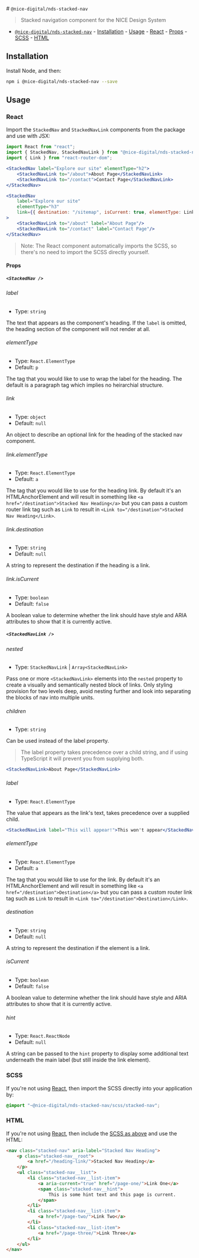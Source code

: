 ﻿﻿# `@nice-digital/nds-stacked-nav`

> Stacked navigation component for the NICE Design System

- [`@nice-digital/nds-stacked-nav`](#nice-digitalstackednav) - [Installation](#installation) - [Usage](#usage) - [React](#react) - [Props](#props) - [SCSS](#scss) - [HTML](#html)

## Installation

Install Node, and then:

```sh
npm i @nice-digital/nds-stacked-nav --save
```

## Usage

### React

Import the `StackedNav` and `StackedNavLink` components from the package and use with JSX:

```jsx
import React from "react";
import { StackedNav, StackedNavLink } from "@nice-digital/nds-stacked-nav";
import { Link } from "react-router-dom";

<StackedNav label="Explore our site" elementType="h2">
	<StackedNavLink to="/about">About Page</StackedNavLink>
	<StackedNavLink to="/contact">Contact Page</StackedNavLink>
</StackedNav>

<StackedNav
	label="Explore our site"
	elementType="h3"
	link={{ destination: "/sitemap", isCurrent: true, elementType: Link }}
>
	<StackedNavLink to="/about" label="About Page"/>
	<StackedNavLink to="/contact" label="Contact Page"/>
</StackedNav>
```

> Note: The React component automatically imports the SCSS, so there's no need to import the SCSS directly yourself.

#### Props

##### `<StackedNav />`

###### label

- Type: `string`

The text that appears as the component's heading. If the `label` is omitted, the heading section of the component will not render at all.

###### elementType

- Type: `React.ElementType`
- Default: `p`

The tag that you would like to use to wrap the label for the heading. The default is a paragraph tag which implies no heirarchial structure.

###### link

- Type: `object`
- Default: `null`

An object to describe an optional link for the heading of the stacked nav component.

###### link.elementType

- Type: `React.ElementType`
- Default: `a`

The tag that you would like to use for the heading link. By default it's an HTMLAnchorElement and will result in something like `<a href="/destination">Stacked Nav Heading</a>` but you can pass a custom router link tag such as `Link` to result in `<Link to="/destination">Stacked Nav Heading</Link>`.

###### link.destination

- Type: `string`
- Default: `null`

A string to represent the destination if the heading is a link.

###### link.isCurrent

- Type: `boolean`
- Default: `false`

A boolean value to determine whether the link should have style and ARIA attributes to show that it is currently active.

##### `<StackedNavLink />`

###### nested

- Type: `StackedNavLink` | `Array<StackedNavLink>`

Pass one or more `<StackedNavLink>` elements into the `nested` property to create a visually and semantically nested block of links. Only styling provision for two levels deep, avoid nesting further and look into separating the blocks of nav into multiple units.

###### children

- Type: `string`

Can be used instead of the label property.

> The label property takes precedence over a child string, and if using TypeScript it will prevent you from supplying both.

```jsx
<StackedNavLink>About Page</StackedNavLink>
```

###### label

- Type: `React.ElementType`

The value that appears as the link's text, takes precedence over a supplied child.

```jsx
<StackedNavLink label="This will appear!">This won't appear</StackedNavLink>
```

###### elementType

- Type: `React.ElementType`
- Default: `a`

The tag that you would like to use for the link. By default it's an HTMLAnchorElement and will result in something like `<a href="/destination">Destination</a>` but you can pass a custom router link tag such as `Link` to result in `<Link to="/destination">Destination</Link>`.

###### destination

- Type: `string`
- Default: `null`

A string to represent the destination if the element is a link.

###### isCurrent

- Type: `boolean`
- Default: `false`

A boolean value to determine whether the link should have style and ARIA attributes to show that it is currently active.

###### hint

- Type: `React.ReactNode`
- Default: `null`

A string can be passed to the `hint` property to display some additional text underneath the main label (but still inside the link element).

### SCSS

If you're not using [React](#react), then import the SCSS directly into your application by:

```scss
@import "~@nice-digital/nds-stacked-nav/scss/stacked-nav";
```

### HTML

If you're not using [React](#react), then include the [SCSS as above](#scss) and use the HTML:

```html
<nav class="stacked-nav" aria-label="Stacked Nav Heading">
	<p class="stacked-nav__root">
		<a href="/heading-link/">Stacked Nav Heading</a>
	</p>
	<ul class="stacked-nav__list">
		<li class="stacked-nav__list-item">
			<a aria-current="true" href="/page-one/">Link One</a>
			<span class="stacked-nav__hint">
				This is some hint text and this page is current.
			</span>
		</li>
		<li class="stacked-nav__list-item">
			<a href="/page-two/">Link Two</a>
		</li>
		<li class="stacked-nav__list-item">
			<a href="/page-three/">Link Three</a>
		</li>
	</ul>
</nav>
```
